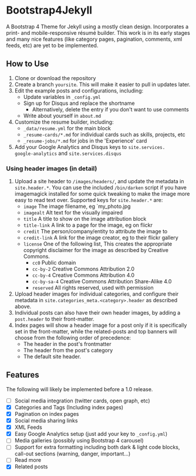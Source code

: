 # Bootstrap4Jekyll

A Bootstrap 4 Theme for Jekyll using a mostly clean design. Incorporates a
print- and mobile-responsive résumé builder. This work is in its early stages
and many nice features (like category pages, pagination, comments, xml feeds,
etc) are yet to be implemented.

## How to Use

1.  Clone or download the repository
2.  Create a branch `yoursite`. This will make it easier to pull in updates
    later. 
3.  Edit the example posts and configurations, including:
    *   Update variables in `_config.yml`
    *   Sign up for Disqus and replace the shortname
        - Alternatively, delete the entry if you don't want to use comments
    *   Write about yourself in `about.md`
4.  Customize the resume builder, including:
    *   `_data/resume.yml` for the main block
    *   `_resume-cards/*.md` for individual cards such as skills, projects, etc
    *   `_resume-jobs/*.md` for jobs in the 'Experience' card
5.  Add your Google Analytics and Disqus keys to
    `site.services.   google-analytics` and `site.services.disqus`

### Using header images (in detail)

1.  Upload a site header to `/images/headers/`, and update the metadata in
    `site.header.*`. You can use the included `/bin/darken` script if you
    have imagemagick installed for some quick tweaking to make the image more
    easy to read text over. Supported keys for `site.header.*` are:
    * `image` The image filename, eg `my_photo.jpg
    * `imagealt` Alt text for the visually impaired
    * `title` A title to show on the image attribution block
    * `title-link` A link to a page for the image, eg on flickr
    * `credit` The person/company/entity to attribute the image to
    * `credit-link` A link for the image creator, eg to their flickr gallery
    * `license` One of the following list, This creates the appropriate
      copyright disclaimer for the image as described by Creative Commons.
      - `cc0` Public domain
      - `cc-by-2` Creative Commons Attribution 2.0
      - `cc-by-4` Creative Commons Attribution 4.0
      - `cc-by-sa-4` Creative Commons Attribution Share-Alike 4.0
      - `reserved` All rights reserved, used with permission
2.  Upload header images for individual categories, and configure their
    metadata in `site.categories_meta.<category>.header` as described above.
3.  Individual posts can also have their own header images, by adding a
    `post.header` to their front-matter.
4.  Index pages will show a
    header image for a post only if it is specifically set in the
    front-matter, while the related-posts and top banners will choose from
    the following order of precedence:
    * The header in the post's frontmatter
    * The header from the post's category
    * The default site header.

## Features

The following will likely be implemented before a 1.0 release.

- [ ] Social media integration (twitter cards, open graph, etc)
- [x] Categories and Tags (Including index pages)
- [x] Pagination on index pages
- [x] Social media sharing links
- [x] XML Feeds
- [x] Easy Google Analytics setup (just add your key to `_config.yml`)
- [ ] Media galleries (possibly using Bootstrap 4 carousel)
- [ ] Support for extra formatting including both dark & light code blocks, call-out
      sections (warning, danger, important...)
- [ ] Read more
- [x] Related posts
